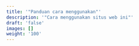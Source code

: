 ```yaml
---
title: '"Panduan cara menggunakan"'
description: '"Cara menggunakan situs web ini"'
draft: 'false'
images: []
weight: '100'
---
```

